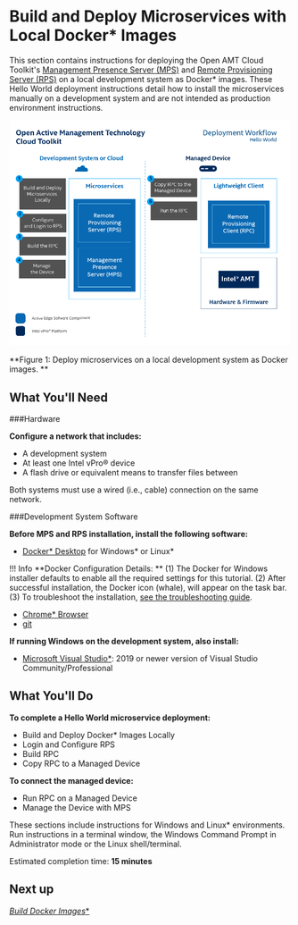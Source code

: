 # Build and Deploy Microservices with Local Docker* Images

This section contains instructions for deploying the  Open AMT Cloud Toolkit's [Management Presence Server (MPS)](../Glossary.md#m) and [Remote Provisioning Server (RPS)](../Glossary.md#r) on a local development system as Docker* images. These Hello World deployment instructions detail how to install the microservices manually on a development system and are not intended as production environment instructions.

[![Docker Local Overview](../assets/images/LocalDockerWorkflow.png)](../assets/images/LocalDockerWorkflow.png)


**Figure 1: Deploy microservices on a local development system as Docker images. **


## What You'll Need

###Hardware

**Configure a network that includes:**

-  A development system 
-  At least one Intel vPro® device
-  A flash drive or equivalent means to transfer files between

Both systems must use a wired (i.e., cable) connection on the same network.

###Development System Software

**Before MPS and RPS installation, install the following software:**

- [Docker* Desktop](https://www.docker.com/products/docker-desktop) for Windows* or Linux*
  
!!! Info
    **Docker Configuration Details: **
    (1) The Docker for Windows installer defaults to enable all the required settings for this tutorial.
    (2) After successful installation, the Docker icon (whale), will appear on the task bar. 
    (3) To troubleshoot the installation, [see the troubleshooting guide](https:/docs.docker.com/docker-for-windows/troubleshoot/).

- [Chrome* Browser](https://www.google.com/chrome)
- [git](https://git-scm.com/downloads)

**If running Windows on the development system, also install:**
    
- [Microsoft Visual Studio*](https://visualstudio.microsoft.com/): 2019 or newer version of Visual Studio Community/Professional

      

## What You'll Do

**To complete a Hello World microservice deployment:**

- Build and Deploy Docker* Images Locally
- Login and Configure RPS
- Build RPC
- Copy RPC to a Managed Device

**To connect the managed device:**

- Run RPC on a Managed Device
- Manage the Device with MPS

These sections include instructions for Windows and Linux* environments. Run instructions in a terminal window, the Windows Command Prompt in Administrator mode or the Linux shell/terminal.

Estimated completion time: **15 minutes**

## Next up
[**Build Docker* Images**](dockerLocal.md)

